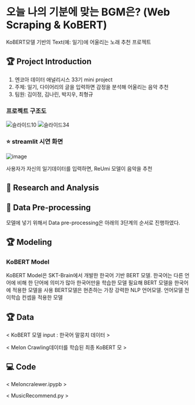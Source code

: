 # 오늘 나의 기분에 맞는 BGM은? (Web Scraping & KoBERT)

KoBERT모델 기반의 Text(예: 일기)에 어울리는 노래 추천 프로젝트

## 🏆 Project Introduction
 1. 엔코아 데이터 애널리시스 33기 mini project
 2. 주제: 일기, 다이어리의 글을 입력하면 감정을 분석해 어울리는 음악 추천
 3. 팀원: 김이정, 김나린, 박지우, 최형규

### 프로젝트 구조도
![슬라이드10](https://github.com/shashamalone/KoBERT_music_recomendation/assets/133465838/b579e600-dbeb-4990-a2df-953d3004df53)
![슬라이드34](https://github.com/shashamalone/KoBERT_music_recomendation/assets/133465838/b889b58a-f20c-4195-8814-096f47c66942)


### ⭐ streamlit 시연 화면
![image](https://github.com/shashamalone/KoBERT_music_recomendation/assets/133465838/09cc71c4-ac1f-4a9d-83d3-fbfa728c387c)

사용자가 자신의 일기데이터를 입력하면, ReUmi 모델이 음악을 추천

    
   

## 📖 Research and Analysis




## 📝 Data Pre-processing

모델에 넣기 위해서 Data pre-processing은 아래의 3단계의 순서로 진행하였다.


## 🏆 Modeling

### KoBERT Model
KoBERT Model은 SKT-Brain에서 개발한 한국어 기반  BERT 모델.
한국어는 다른 언어에 비해 한 단어에 의미가 많아 한국어만을 학습한 모델 필요해 BERT 모델을 한국어에 적용한 모델을 사용
BERT모델은 현존하는 가장 강력한 NLP 언어모델. 언어모델 전이학습 컨셉을 적용한 모델 





## 🏆 Data

< KoBERT 모델 input : 한국어 말뭉치 데이터 >


< Melon Crawling데이터를 학습된 최종 KoBERT 모 >


## 💻 Code
< Meloncralewer.ipypb >

< MusicRecommend.py >





    
